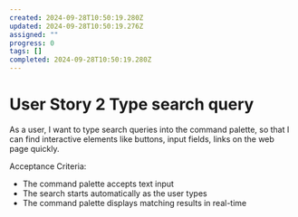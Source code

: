 ```yaml
---
created: 2024-09-28T10:50:19.280Z
updated: 2024-09-28T10:50:19.276Z
assigned: ""
progress: 0
tags: []
completed: 2024-09-28T10:50:19.280Z
---
```


# User Story 2 Type search query

As a user, I want to type search queries into the command palette, so that I can find interactive elements like buttons, input fields, links on the web page quickly.

Acceptance Criteria:
- The command palette accepts text input
- The search starts automatically as the user types
- The command palette displays matching results in real-time
